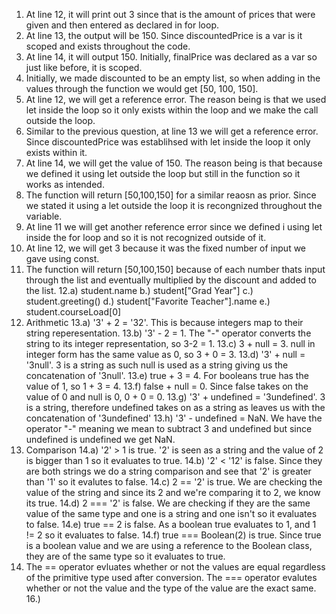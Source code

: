 1. At line 12, it will print out 3 since that is the amount of prices that were given and then entered as declared in for loop.
2. At line 13, the output will be 150. Since discountedPrice is a var is it scoped and exists throughout the code.
3. At line 14, it will output 150. Initially, finalPrice was declared as a var so just like before, it is scoped.
4. Initially, we made discounted to be an empty list, so when adding in the values through the function we would get [50, 100, 150].
5. At line 12, we will get a reference error. The reason being is that we used let inside the loop so it only exists within the loop and we make the call outside the loop.
6. Similar to the previous question, at line 13 we will get a reference error. Since discountedPrice was establihsed with let inside the loop it only exists within it.
7. At line 14, we will get the value of 150. The reason being is that because we defined it using let outside the loop but still in the function so it works as intended.
8. The function will return [50,100,150] for a similar reaosn as prior. Since we stated it using a let outside the loop it is recongnized throughout the variable.
9. At line 11 we will get another reference error since we defined i using let inside the for loop and so it is not recognized outside of it.
10. At line 12, we will get 3 because it was the fixed number of input we gave using const.
11. The function will return [50,100,150] because of each number thats input through the list and eventually multiplied by the discount and added to the list.
12.a) student.name b.) student["Grad Year"] c.) student.greeting() d.) student["Favorite Teacher"].name e.) student.courseLoad[0]
13. Arithmetic
13.a) '3' + 2 = '32'. This is because integers map to their string reperesentation.
13.b) '3' - 2 = 1. The "-" operator converts the string to its integer representation, so 3-2 = 1.
13.c) 3 + null = 3. null in integer form has the same value as 0, so 3 + 0 = 3.
13.d) '3' + null = '3null'. 3 is a string as such null is used as a string giving us the concatenation of '3null'.
13.e) true + 3 = 4. For booleans true has the value of 1, so 1 + 3 = 4.
13.f) false + null = 0. Since false takes on the value of 0 and null is 0, 0 + 0 = 0.
13.g) '3' + undefined = '3undefined'. 3 is a string, therefore undefined takes on as a string as leaves us with the concatenation of '3undefined'
13.h) '3' - undefined = NaN. We have the operator "-" meaning we mean to subtract 3 and undefined but since undefined is undefined we get NaN.
14. Comparison
14.a) '2' > 1 is true. '2' is seen as a string and the value of 2 is bigger than 1 so it evaluates to true.
14.b) '2' < '12' is false. Since they are both strings we do a string comparison and see that '2' is greater than '1' so it evalutes to false.
14.c) 2 == '2' is true. We are checking the value of the string and since its 2 and we're comparing it to 2, we know its true.
14.d) 2 === '2' is false. We are checking if they are the same value of the same type and one is a string and one isn't so it evaluates to false.
14.e) true == 2 is false. As a boolean true evaluates to 1, and 1 != 2 so it evaluates to false.
14.f) true === Boolean(2) is true. Since true is a boolean value and we are using a reference to the Boolean class, they are of the same type so it evaluates to true.
15. The == operator evluates whether or not the values are equal regardless of the primitive type used after conversion. The === operator evalutes whether or not the value and the type of the value are the exact same. 
16.) 

